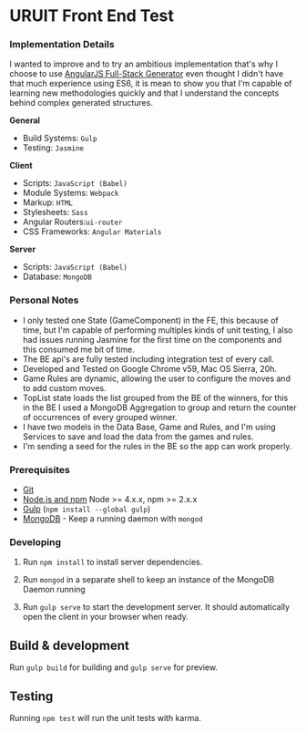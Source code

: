 # URUIT Front End Test

### Implementation Details

I wanted to improve and to try an ambitious implementation that's why I choose to use [AngularJS Full-Stack Generator][1] even thought I didn't have that much experience using ES6, it is mean to show you that I'm capable of learning new methodologies quickly and that I understand the concepts behind complex generated structures.

**General**

* Build Systems: `Gulp`
* Testing: `Jasmine`

**Client**

* Scripts: `JavaScript (Babel)`
* Module Systems: `Webpack`
* Markup:  `HTML`
* Stylesheets: `Sass`
* Angular Routers:`ui-router`
* CSS Frameworks: `Angular Materials`

**Server**

* Scripts: `JavaScript (Babel)`
* Database: `MongoDB`

### Personal Notes

* I only tested one State (GameComponent) in the FE, this because of time, but I'm capable of performing multiples kinds of unit testing, I also had issues running Jasmine for the first time on the components and this consumed me bit of time.
* The BE api's are fully tested including integration test of every call.
* Developed and Tested on Google Chrome v59, Mac OS Sierra, 20h.
* Game Rules are dynamic, allowing the user to configure the moves and to add custom moves.
* TopList state loads the list grouped from the BE of the winners, for this in the BE I used a MongoDB Aggregation to group and return the counter of occurrences of every grouped winner.
* I have two models in the Data Base, Game and Rules, and I'm using Services to save and load the data from the games and rules.
* I'm sending a seed for the rules in the BE so the app can work properly.

### Prerequisites

- [Git](https://git-scm.com/)
- [Node.js and npm](nodejs.org) Node >= 4.x.x, npm >= 2.x.x
- [Gulp](http://gulpjs.com/) (`npm install --global gulp`)
- [MongoDB](https://www.mongodb.org/) - Keep a running daemon with `mongod`

### Developing

1. Run `npm install` to install server dependencies.

2. Run `mongod` in a separate shell to keep an instance of the MongoDB Daemon running

3. Run `gulp serve` to start the development server. It should automatically open the client in your browser when ready.

## Build & development

Run `gulp build` for building and `gulp serve` for preview.

## Testing

Running `npm test` will run the unit tests with karma.

[1]: https://github.com/angular-fullstack/generator-angular-fullstack
